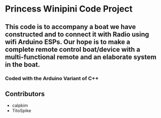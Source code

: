# Princess Winipini Code Project
## This code is to accompany a boat we have constructed and to connect it with Radio using wifi Arduino ESPs. Our hope is to make a complete remote control boat/device with a multi-functional remote and an elaborate system in the boat.
### Coded with the Arduino Variant of C++

## Contributors

* calpkim
* TitoSpike
